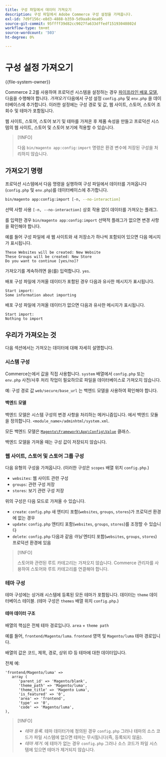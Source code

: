 ```yaml
---
title: 구성 파일에서 데이터 가져오기
description: 구성 파일에서 Adobe Commerce 구성 설정을 가져옵니다.
exl-id: 7d9f156c-e8d3-4888-b359-5d9aa8c4ea05
source-git-commit: 95ffff39d82cc9027fa633dffedf15193040802d
workflow-type: tm+mt
source-wordcount: '503'
ht-degree: 0%

---
```


# 구성 설정 가져오기

{{file-system-owner}}

Commerce 2.2를 사용하여 프로덕션 시스템을 설정하는 경우 [파이프라인 배포 모델](../deployment/technical-details.md), 다음을 수행해야 합니다. _가져오기_ 다음에서 구성 설정 `config.php` 및 `env.php` 을 데이터베이스에 추가합니다.
이러한 설정에는 구성 경로 및 값, 웹 사이트, 스토어, 스토어 조회수 및 테마가 포함됩니다.

웹 사이트, 스토어, 스토어 보기 및 테마를 가져온 후 제품 속성을 만들고 프로덕션 시스템의 웹 사이트, 스토어 및 스토어 보기에 적용할 수 있습니다.

>[!INFO]
>
>다음 `bin/magento app:config:import` 명령은 환경 변수에 저장된 구성을 처리하지 않습니다.

## 가져오기 명령

프로덕션 시스템에서 다음 명령을 실행하여 구성 파일에서 데이터를 가져옵니다(`config.php` 및 `env.php`)를 데이터베이스에 추가합니다.

```bash
bin/magento app:config:import [-n, --no-interaction]
```

선택 사항 사용 `[-n, --no-interaction]` 상호 작용 없이 데이터를 가져오는 플래그.

를 입력한 경우 `bin/magento app:config:import` 선택적 플래그가 없으면 변경 사항을 확인해야 합니다.

예를 들어 구성 파일에 새 웹 사이트와 새 저장소가 하나씩 포함되어 있으면 다음 메시지가 표시됩니다.

```terminal
These Websites will be created: New Website
These Groups will be created: New Store
Do you want to continue [yes/no]?
```

가져오기를 계속하려면 을(를) 입력합니다. `yes`.

배포 구성 파일에 가져올 데이터가 포함된 경우 다음과 유사한 메시지가 표시됩니다.

```terminal
Start import:
Some information about importing
```

배포 구성 파일에 가져올 데이터가 없으면 다음과 유사한 메시지가 표시됩니다.

```terminal
Start import:
Nothing to import
```

## 우리가 가져오는 것

다음 섹션에서는 가져오는 데이터에 대해 자세히 설명합니다.

### 시스템 구성

Commerce는에서 값을 직접 사용합니다. `system` 배열에서 `config.php` 또는 `env.php` 사전/사후 처리 작업이 필요하므로 파일을 데이터베이스로 가져오지 않습니다.

예: 구성 경로 값 `web/secure/base_url` 는 백엔드 모델을 사용하여 확인해야 합니다.

#### 백엔드 모델

백엔드 모델은 시스템 구성의 변경 사항을 처리하는 메커니즘입니다.
에서 백엔드 모듈을 정의합니다. `<module_name>/adminhtml/system.xml`.

모든 백엔드 모델은 [`Magento\Framework\App\Config\Value`](https://github.com/magento/magento2/blob/2.4/lib/internal/Magento/Framework/App/Config/Value.php) 클래스.

백엔드 모델을 가져올 때는 구성 값이 저장되지 않습니다.

### 웹 사이트, 스토어 및 스토어 그룹 구성

다음 유형의 구성을 가져옵니다.
(이러한 구성은 `scopes` 배열 위치 `config.php`.)

- `websites`: 웹 사이트 관련 구성
- `groups`: 관련 구성 저장
- `stores`: 보기 관련 구성 저장

위의 구성은 다음 모드로 가져올 수 있습니다.

- `create`: `config.php` 새 엔티티 포함(`websites`, `groups`, `stores`)가 프로덕션 환경에 없는 경우
- `update`: `config.php` 엔티티 포함(`websites`, `groups`, `stores`)를 조정할 수 있습니다
- `delete`: `config.php` 다음과 같음 _아님_ 엔티티 포함(`websites`, `groups`, `stores`) 프로덕션 환경에 있음

>[!INFO]
>
>스토어와 관련된 루트 카테고리는 가져오지 않습니다. Commerce 관리자를 사용하여 스토어와 루트 카테고리를 연결해야 합니다.

### 테마 구성

테마 구성에는 상거래 시스템에 등록된 모든 테마가 포함됩니다. 데이터는 `theme` 데이터베이스 테이블. (테마 구성은 `themes` 배열 위치 `config.php`.)

#### 테마 데이터 구조

배열의 핵심은 전체 테마 경로입니다. `area` + `theme path`

예를 들어, `frontend/Magento/luma`.
`frontend` 영역 및 `Magento/luma` 테마 경로입니다.

배열의 값은 코드, 제목, 경로, 상위 ID 등 테마에 대한 데이터입니다.

전체 예:

```php?start_inline=1
'frontend/Magento/luma' =>
   array (
      'parent_id' => 'Magento/blank',
      'theme_path' => 'Magento/luma',
      'theme_title' => 'Magento Luma',
      'is_featured' => '0',
      'area' => 'frontend',
      'type' => '0',
      'code' => 'Magento/luma',
),
```

>[!INFO]
>
>- _테마 등록_. 테마 데이터가에 정의된 경우 `config.php` 그러나 테마의 소스 코드가 파일 시스템에 없으면 테마는 무시됩니다(즉, 등록되지 않음).
>- _테마 제거_. 에 테마가 없는 경우 `config.php` 그러나 소스 코드가 파일 시스템에 있으면 테마가 제거되지 않습니다.


